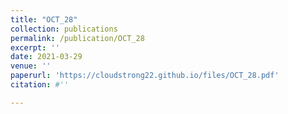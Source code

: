 ```yaml
---
title: "OCT_28"
collection: publications
permalink: /publication/OCT_28
excerpt: ''
date: 2021-03-29
venue: ''
paperurl: 'https://cloudstrong22.github.io/files/OCT_28.pdf'
citation: #''

---
```


[Download paper here]: (https://cloudstrong22.github.io/files/OCT_28.pdf)
